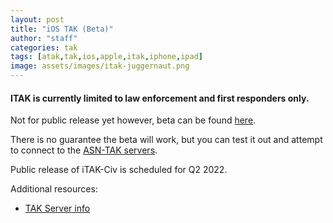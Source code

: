 ```yaml
---
layout: post
title: "iOS TAK (Beta)"
author: "staff"
categories: tak
tags: [atak,tak,ios,apple,itak,iphone,ipad]
image: assets/images/itak-juggernaut.png
---
```


#### ITAK is currently limited to law enforcement and first responders only.
Not for public release yet however, beta can be found [here](https://testflight.apple.com/join/tSqpq4EI).

There is no guarantee the beta will work, but you can test it out and attempt to connect to the [ASN-TAK servers]({{site.baseurl}}/servers).

Public release of iTAK-Civ is scheduled for Q2 2022.

Additional resources:
* [TAK Server info]({{site.baseurl}}/servers)
